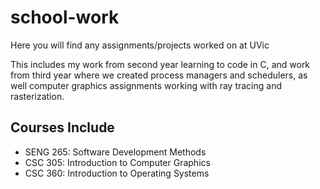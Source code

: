 # school-work
Here you will find any assignments/projects worked on at UVic

This includes my work from second year learning to code in C, and work from third year where we created process managers and schedulers, as well computer graphics assignments working with ray tracing and rasterization.

## Courses Include
* SENG 265: Software Development Methods
* CSC 305: Introduction to Computer Graphics
* CSC 360: Introduction to Operating Systems
